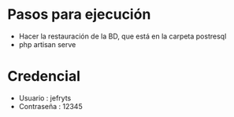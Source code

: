 # Pasos para ejecución
- Hacer la restauración de la BD, que está en la carpeta postresql
- php artisan serve

# Credencial
- Usuario : jefryts
- Contraseña : 12345